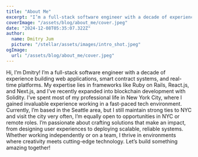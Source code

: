 ```yaml
---
title: "About Me"
excerpt: "I’m a full-stack software engineer with a decade of experience building web applications, smart contract systems, and real-time platforms."
coverImage: "/assets/blog/about_me/cover.jpeg"
date: "2024-12-08T05:35:07.322Z"
author:
  name: Dmitry Jum
  picture: "/stellar/assets/images/intro_shot.jpeg"
ogImage:
  url: "/assets/blog/about_me/cover.jpeg"
---
```


Hi, I’m Dmitry! I’m a full-stack software engineer with a decade of experience building web applications, smart contract systems, and real-time platforms. My expertise lies in frameworks like Ruby on Rails, React.js, and Next.js, and I’ve recently expanded into blockchain development with Solidity. I’ve spent most of my professional life in New York City, where I gained invaluable experience working in a fast-paced tech environment. Currently, I’m based in the Seattle area, but I still maintain strong ties to NYC and visit the city very often, I’m equally open to opportunities in NYC or remote roles. I’m passionate about crafting solutions that make an impact, from designing user experiences to deploying scalable, reliable systems. Whether working independently or on a team, I thrive in environments where creativity meets cutting-edge technology. Let’s build something amazing together!